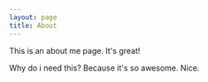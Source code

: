 ```yaml
---
layout: page
title: About
---
```


This is an about me page. It's great!

Why do i need this? Because it's so awesome.
Nice.
